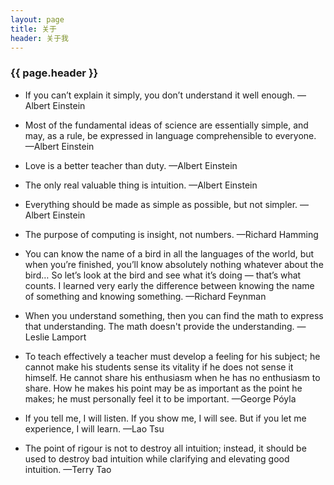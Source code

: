 ```yaml
---
layout: page 
title: 关于
header: 关于我
---
```

<h3>{{ page.header }}</h3>

- If you can’t explain it simply, you don’t understand it well enough. —Albert Einstein

- Most of the fundamental ideas of science are essentially simple, and may, as a rule, be expressed in language comprehensible to everyone. —Albert Einstein

- Love is a better teacher than duty. —Albert Einstein

- The only real valuable thing is intuition. —Albert Einstein

- Everything should be made as simple as possible, but not simpler. —Albert Einstein

- The purpose of computing is insight, not numbers. —Richard Hamming

- You can know the name of a bird in all the languages of the world, but when you’re finished, you’ll know absolutely nothing whatever about the bird… So let’s look at the bird and see what it’s doing — that’s what counts. I learned very early the difference between knowing the name of something and knowing something. —Richard Feynman

- When you understand something, then you can find the math to express that understanding. The math doesn't provide the understanding. —Leslie Lamport

- To teach effectively a teacher must develop a feeling for his subject; he cannot make his students sense its vitality if he does not sense it himself. He cannot share his enthusiasm when he has no enthusiasm to share. How he makes his point may be as important as the point he makes; he must personally feel it to be important. —George Póyla

- If you tell me, I will listen. If you show me, I will see. But if you let me experience, I will learn. —Lao Tsu

- The point of rigour is not to destroy all intuition; instead, it should be used to destroy bad intuition while clarifying and elevating good intuition. —Terry Tao
